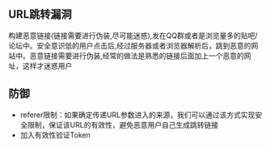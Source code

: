 
## URL跳转漏洞
构建恶意链接(链接需要进行伪装,尽可能迷惑),发在QQ群或者是浏览量多的贴吧/论坛中。安全意识低的用户点击后,经过服务器或者浏览器解析后，跳到恶意的网站中。恶意链接需要进行伪装,经常的做法是熟悉的链接后面加上一个恶意的网址，这样才迷惑用户


## 防御
* referer限制：如果确定传递URL参数进入的来源，我们可以通过该方式实现安全限制，保证该URL的有效性，避免恶意用户自己生成跳转链接
* 加入有效性验证Token